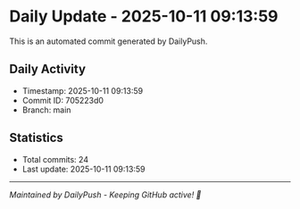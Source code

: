 # Daily Update - 2025-10-11 09:13:59

This is an automated commit generated by DailyPush.

## Daily Activity
- Timestamp: 2025-10-11 09:13:59
- Commit ID: 705223d0
- Branch: main

## Statistics
- Total commits: 24
- Last update: 2025-10-11 09:13:59

---
*Maintained by DailyPush - Keeping GitHub active! 🚀*
